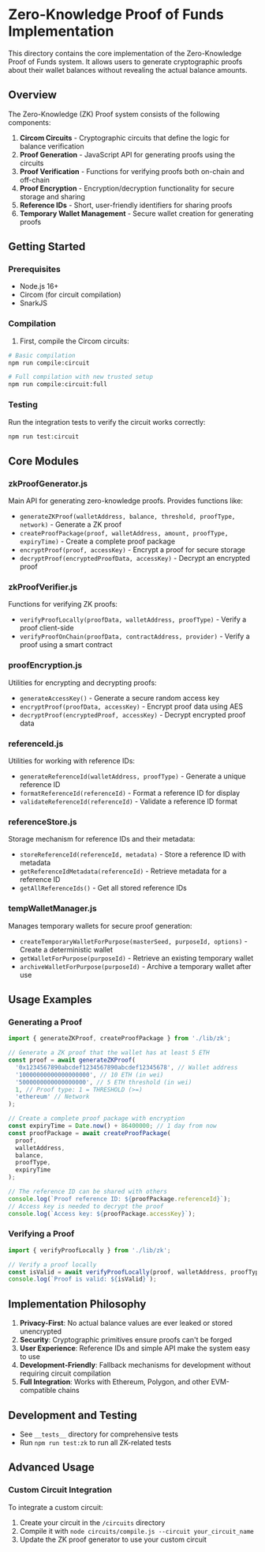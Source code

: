 # Zero-Knowledge Proof of Funds Implementation

This directory contains the core implementation of the Zero-Knowledge Proof of Funds system. It allows users to generate cryptographic proofs about their wallet balances without revealing the actual balance amounts.

## Overview

The Zero-Knowledge (ZK) Proof system consists of the following components:

1. **Circom Circuits** - Cryptographic circuits that define the logic for balance verification
2. **Proof Generation** - JavaScript API for generating proofs using the circuits
3. **Proof Verification** - Functions for verifying proofs both on-chain and off-chain
4. **Proof Encryption** - Encryption/decryption functionality for secure storage and sharing
5. **Reference IDs** - Short, user-friendly identifiers for sharing proofs
6. **Temporary Wallet Management** - Secure wallet creation for generating proofs

## Getting Started

### Prerequisites

- Node.js 16+
- Circom (for circuit compilation)
- SnarkJS

### Compilation

1. First, compile the Circom circuits:

```bash
# Basic compilation
npm run compile:circuit

# Full compilation with new trusted setup
npm run compile:circuit:full
```

### Testing

Run the integration tests to verify the circuit works correctly:

```bash
npm run test:circuit
```

## Core Modules

### zkProofGenerator.js

Main API for generating zero-knowledge proofs. Provides functions like:

- `generateZKProof(walletAddress, balance, threshold, proofType, network)` - Generate a ZK proof
- `createProofPackage(proof, walletAddress, amount, proofType, expiryTime)` - Create a complete proof package
- `encryptProof(proof, accessKey)` - Encrypt a proof for secure storage
- `decryptProof(encryptedProofData, accessKey)` - Decrypt an encrypted proof

### zkProofVerifier.js

Functions for verifying ZK proofs:

- `verifyProofLocally(proofData, walletAddress, proofType)` - Verify a proof client-side
- `verifyProofOnChain(proofData, contractAddress, provider)` - Verify a proof using a smart contract

### proofEncryption.js

Utilities for encrypting and decrypting proofs:

- `generateAccessKey()` - Generate a secure random access key
- `encryptProof(proofData, accessKey)` - Encrypt proof data using AES
- `decryptProof(encryptedProof, accessKey)` - Decrypt encrypted proof data

### referenceId.js

Utilities for working with reference IDs:

- `generateReferenceId(walletAddress, proofType)` - Generate a unique reference ID
- `formatReferenceId(referenceId)` - Format a reference ID for display
- `validateReferenceId(referenceId)` - Validate a reference ID format

### referenceStore.js

Storage mechanism for reference IDs and their metadata:

- `storeReferenceId(referenceId, metadata)` - Store a reference ID with metadata
- `getReferenceIdMetadata(referenceId)` - Retrieve metadata for a reference ID
- `getAllReferenceIds()` - Get all stored reference IDs

### tempWalletManager.js

Manages temporary wallets for secure proof generation:

- `createTemporaryWalletForPurpose(masterSeed, purposeId, options)` - Create a deterministic wallet
- `getWalletForPurpose(purposeId)` - Retrieve an existing temporary wallet
- `archiveWalletForPurpose(purposeId)` - Archive a temporary wallet after use

## Usage Examples

### Generating a Proof

```javascript
import { generateZKProof, createProofPackage } from './lib/zk';

// Generate a ZK proof that the wallet has at least 5 ETH
const proof = await generateZKProof(
  '0x1234567890abcdef1234567890abcdef12345678', // Wallet address
  '10000000000000000000', // 10 ETH (in wei)
  '5000000000000000000', // 5 ETH threshold (in wei)
  1, // Proof type: 1 = THRESHOLD (>=)
  'ethereum' // Network
);

// Create a complete proof package with encryption
const expiryTime = Date.now() + 86400000; // 1 day from now
const proofPackage = await createProofPackage(
  proof,
  walletAddress,
  balance,
  proofType,
  expiryTime
);

// The reference ID can be shared with others
console.log(`Proof reference ID: ${proofPackage.referenceId}`);
// Access key is needed to decrypt the proof
console.log(`Access key: ${proofPackage.accessKey}`);
```

### Verifying a Proof

```javascript
import { verifyProofLocally } from './lib/zk';

// Verify a proof locally
const isValid = await verifyProofLocally(proof, walletAddress, proofType);
console.log(`Proof is valid: ${isValid}`);
```

## Implementation Philosophy

1. **Privacy-First**: No actual balance values are ever leaked or stored unencrypted
2. **Security**: Cryptographic primitives ensure proofs can't be forged
3. **User Experience**: Reference IDs and simple API make the system easy to use
4. **Development-Friendly**: Fallback mechanisms for development without requiring circuit compilation
5. **Full Integration**: Works with Ethereum, Polygon, and other EVM-compatible chains

## Development and Testing

- See `__tests__` directory for comprehensive tests
- Run `npm run test:zk` to run all ZK-related tests

## Advanced Usage

### Custom Circuit Integration

To integrate a custom circuit:

1. Create your circuit in the `/circuits` directory
2. Compile it with `node circuits/compile.js --circuit your_circuit_name`
3. Update the ZK proof generator to use your custom circuit